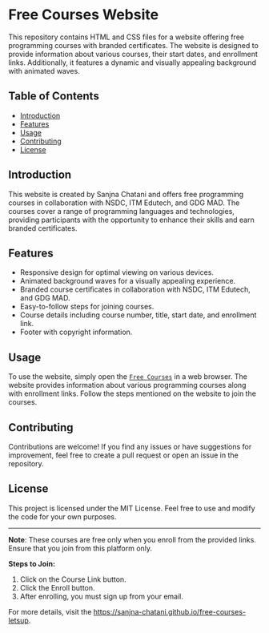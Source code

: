 # Free Courses Website

This repository contains HTML and CSS files for a website offering free programming courses with branded certificates. The website is designed to provide information about various courses, their start dates, and enrollment links. Additionally, it features a dynamic and visually appealing background with animated waves.

## Table of Contents

- [Introduction](#introduction)
- [Features](#features)
- [Usage](#usage)
- [Contributing](#contributing)
- [License](#license)

## Introduction

This website is created by Sanjna Chatani and offers free programming courses in collaboration with NSDC, ITM Edutech, and GDG MAD. The courses cover a range of programming languages and technologies, providing participants with the opportunity to enhance their skills and earn branded certificates.

## Features

- Responsive design for optimal viewing on various devices.
- Animated background waves for a visually appealing experience.
- Branded course certificates in collaboration with NSDC, ITM Edutech, and GDG MAD.
- Easy-to-follow steps for joining courses.
- Course details including course number, title, start date, and enrollment link.
- Footer with copyright information.

## Usage

To use the website, simply open the [`Free Courses`](https://sanjna-chatani.github.io/free-courses-letsup) in a web browser. The website provides information about various programming courses along with enrollment links. Follow the steps mentioned on the website to join the courses.

## Contributing

Contributions are welcome! If you find any issues or have suggestions for improvement, feel free to create a pull request or open an issue in the repository.

## License

This project is licensed under the MIT License. Feel free to use and modify the code for your own purposes.

---

**Note**: These courses are free only when you enroll from the provided links. Ensure that you join from this platform only.

**Steps to Join:**
1. Click on the Course Link button.
2. Click the Enroll button.
3. After enrolling, you must sign up from your email.

For more details, visit the https://sanjna-chatani.github.io/free-courses-letsup.
